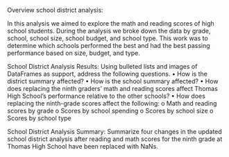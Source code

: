 Overview school district analysis:

In this analysis we aimed to explore the math and reading scores of high school students.  During the analysis we broke down the data by grade, school, school size, school budget, and school type.  This work was to determine which schools performed the best and had the best passing performance based on size, budget, and type.

School District Analysis Results: Using bulleted lists and images of DataFrames as support, address the following questions.
•	How is the district summary affected?
•	How is the school summary affected?
•	How does replacing the ninth graders’ math and reading scores affect Thomas High School’s performance relative to the other schools?
•	How does replacing the ninth-grade scores affect the following:
o	Math and reading scores by grade
o	Scores by school spending
o	Scores by school size
o	Scores by school type

School District Analysis Summary: Summarize four changes in the updated school district analysis after reading and math scores for the ninth grade at Thomas High School have been replaced with NaNs.
